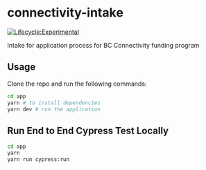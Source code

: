 # connectivity-intake

[![Lifecycle:Experimental](https://img.shields.io/badge/Lifecycle-Experimental-339999)](<Redirect-URL>)

Intake for application process for BC Connectivity funding program

## Usage
Clone the repo and run the following commands:
```bash
cd app
yarn # to install dependencies
yarn dev # run the application
```

## Run End to End Cypress Test Locally
```bash
cd app
yarn
yarn run cypress:run
```
